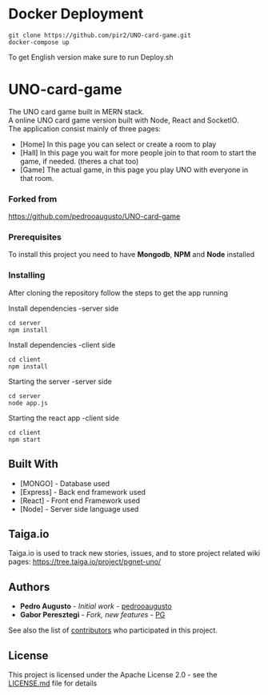 # Docker Deployment

```
git clone https://github.com/pir2/UNO-card-game.git
docker-compose up
```

To get English version make sure to run Deploy.sh

# UNO-card-game

The UNO card game built in MERN stack. <br/>A online UNO card game version built with Node, React and SocketIO.<br/> The application consist mainly of three pages:
* [Home] In this page you can select or create a room to play
* [Hall] In this page you wait for more people join to that room to start the game, if needed. (theres a chat too)
* [Game] The actual game, in this page you play UNO with everyone in that room.

### Forked from
https://github.com/pedrooaugusto/UNO-card-game

### Prerequisites

To install this project you need to have **Mongodb**, **NPM** and **Node** installed

### Installing

After cloning the repository follow the steps to get the app running

Install dependencies -server side

```
cd server
npm install
```

Install dependencies -client side

```
cd client
npm install
```

Starting the server -server side

```
cd server
node app.js
```

Starting the react app -client side

```
cd client
npm start
```

## Built With

* [MONGO] - Database used
* [Express] - Back end framework used
* [React] - Front end Framework used
* [Node] - Server side language used

## Taiga.io

Taiga.io is used to track new stories, issues, and to store project related wiki pages:
https://tree.taiga.io/project/pgnet-uno/

## Authors

* **Pedro Augusto** - *Initial work* - [pedrooaugusto](https://github.com/pedrooaugusto)
* **Gabor Peresztegi** - *Fork, new features* - [PG](https://github.com/PGNetHun)

See also the list of [contributors](https://github.com/your/project/contributors) who participated in this project.

## License

This project is licensed under the Apache License 2.0 - see the [LICENSE.md](LICENSE.md) file for details

